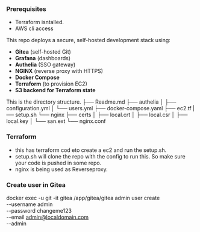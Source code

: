 ### Prerequisites
- Terraform isntalled.
- AWS cli access

This repo deploys a secure, self-hosted development stack using:

- **Gitea** (self-hosted Git)
- **Grafana** (dashboards)
- **Authelia** (SSO gateway)
- **NGINX** (reverse proxy with HTTPS)
- **Docker Compose**
- **Terraform** (to provision EC2)
- **S3 backend for Terraform state**


This is the directory structure.
├── Readme.md
├── authelia
│   ├── configuration.yml
│   └── users.yml
├── docker-compose.yaml
├── ec2.tf
|── setup.sh
└── nginx
    ├── certs
    │   ├── local.crt
    │   ├── local.csr
    │   ├── local.key
    │   └── san.ext
    └── nginx.conf

### Terraform
- this has terraform cod eto create a ec2 and run the setup.sh.
- setup.sh will clone the repo with the config to run this. So make sure your code is pushed in some repo.
- nginx is being used as Reverseproxy.

### Create user in Gitea
docker exec -u git -it gitea /app/gitea/gitea admin user create \
  --username admin \
  --password changeme123 \
  --email admin@localdomain.com \
  --admin



